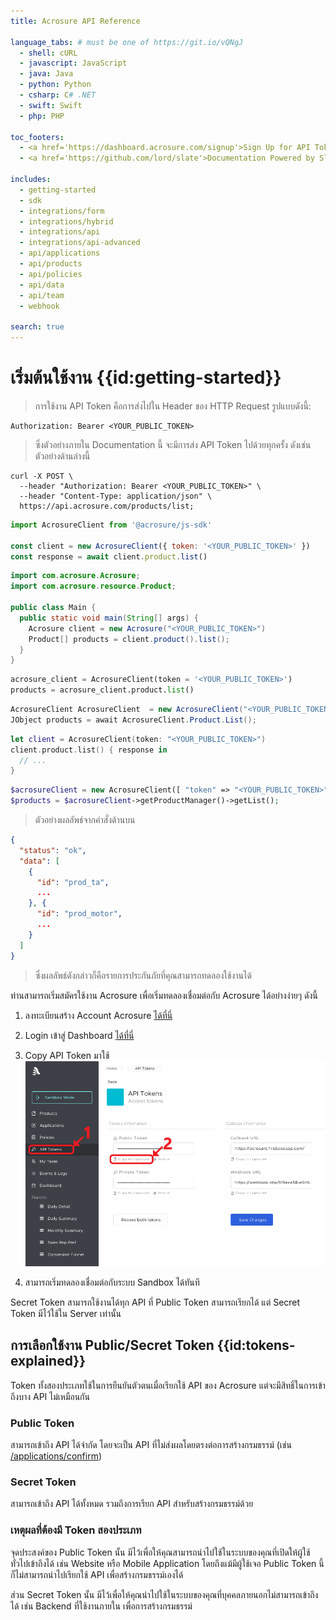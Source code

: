 ```yaml
---
title: Acrosure API Reference

language_tabs: # must be one of https://git.io/vQNgJ
  - shell: cURL
  - javascript: JavaScript
  - java: Java
  - python: Python
  - csharp: C# .NET
  - swift: Swift
  - php: PHP

toc_footers:
  - <a href='https://dashboard.acrosure.com/signup'>Sign Up for API Token</a>
  - <a href='https://github.com/lord/slate'>Documentation Powered by Slate</a>

includes:
  - getting-started
  - sdk
  - integrations/form
  - integrations/hybrid
  - integrations/api
  - integrations/api-advanced
  - api/applications
  - api/products
  - api/policies
  - api/data
  - api/team
  - webhook

search: true
---
```


# เริ่มต้นใช้งาน {{id:getting-started}}

> การใช้งาน API Token คือการส่งไปใน Header ของ HTTP Request รูปแบบดังนี้:

```
Authorization: Bearer <YOUR_PUBLIC_TOKEN>
```

> ซึ่งตัวอย่างภายใน Documentation นี้ จะมีการส่ง API Token ไปด้วยทุกครั้ง ดังเช่นตัวอย่างด้านล่างนี้

```shell
curl -X POST \
  --header "Authorization: Bearer <YOUR_PUBLIC_TOKEN>" \
  --header "Content-Type: application/json" \
  https://api.acrosure.com/products/list;
```

```javascript
import AcrosureClient from '@acrosure/js-sdk'

const client = new AcrosureClient({ token: '<YOUR_PUBLIC_TOKEN>' })
const response = await client.product.list()
```

```java
import com.acrosure.Acrosure;
import com.acrosure.resource.Product;

public class Main {
  public static void main(String[] args) {
    Acrosure client = new Acrosure("<YOUR_PUBLIC_TOKEN>")
    Product[] products = client.product().list();
  }
}
```

```python
acrosure_client = AcrosureClient(token = '<YOUR_PUBLIC_TOKEN>')
products = acrosure_client.product.list()
```

```csharp
AcrosureClient AcrosureClient  = new AcrosureClient("<YOUR_PUBLIC_TOKEN>")
JObject products = await AcrosureClient.Product.List();
```

```swift
let client = AcrosureClient(token: "<YOUR_PUBLIC_TOKEN>")
client.product.list() { response in
  // ...
}
```

```php
$acrosureClient = new AcrosureClient([ "token" => "<YOUR_PUBLIC_TOKEN>" ]);
$products = $acrosureClient->getProductManager()->getList();
```

> ตัวอย่างผลลัพธ์จากคำสั่งด้านบน

```json
{
  "status": "ok",
  "data": [
    {
      "id": "prod_ta",
      ...
    }, {
      "id": "prod_motor",
      ...
    }
  ]
}
```

> ซึ่งผลลัพธ์ดังกล่าวก็คือรายการประกันภัยที่คุณสามารถทดลองใช้งานได้

ท่านสามารถเริ่มสมัครใช้งาน Acrosure เพื่อเริ่มทดลองเชื่อมต่อกับ Acrosure ได้อย่างง่ายๆ ดังนี้

1. ลงทะเบียนสร้าง Account Acrosure <a href="https://dashboard.acrosure.com/signup" target="_blank">ได้ที่นี่</a>

2. Login เข้าสู่ Dashboard <a href="https://dashboard.acrosure.com/" target="_blank">ได้ที่นี่</a>

3. Copy API Token มาใช้
   ![Copy API Token](./images/getting-api-key.png)
4. สามารถเริ่มทดลองเชื่อมต่อกับระบบ Sandbox ได้ทันที

<aside class="notice">
Secret Token สามารถใช้งานได้ทุก API ที่ Public Token สามารถเรียกได้ แต่ Secret Token มีไว้ใช้ใน Server เท่านั้น
</aside>

## การเลือกใช้งาน Public/Secret Token {{id:tokens-explained}}

Token ทั้งสองประเภทใช้ในการยืนยันตัวตนเมื่อเรียกใช้ API ของ Acrosure แต่จะมีสิทธิ์ในการเข้าถึงบาง API ไม่เหมือนกัน

### Public Token

สามารถเข้าถึง API ได้จำกัด โดยจะเป็น API ที่ไม่ส่งผลโดยตรงต่อการสร้างกรมธรรม์ (เช่น [/applications/confirm](#api-applications-confirm))

### Secret Token

สามารถเข้าถึง API ได้ทั้งหมด รวมถึงการเรียก API สำหรับสร้างกรมธรรม์ด้วย

### เหตุผลที่ต้องมี Token สองประเภท

จุดประสงค์ของ Public Token นั้น มีไว้เพื่อให้คุณสามารถนำไปใช้ในระบบของคุณที่เปิดให้ผู้ใช้ทั่วไปเข้าถึงได้ เช่น Website หรือ Mobile Application โดยถึงแม้มีผู้ใช้เจอ Public Token นี้ ก็ไม่สามารถนำไปเรียกใช้ API เพื่อสร้างกรมธรรม์เองได้

ส่วน Secret Token นั้น มีไว้เพื่อให้คุณนำไปใช้ในระบบของคุณที่บุคคลภายนอกไม่สามารถเข้าถึงได้ เช่น Backend ที่ใช้งานภายใน เพื่อการสร้างกรมธรรม์
